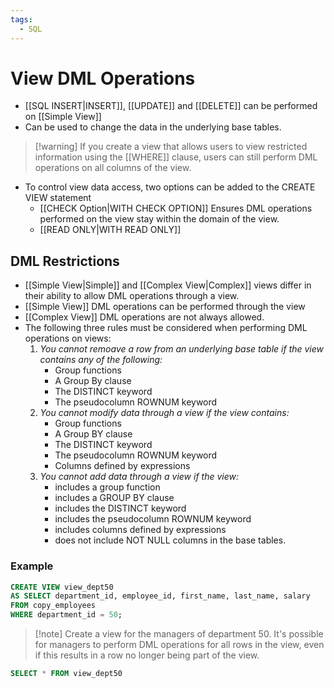 ```yaml
---
tags:
  - SQL
---
```

# View DML Operations
- [[SQL INSERT|INSERT]], [[UPDATE]] and [[DELETE]] can be performed on [[Simple View]]
- Can be used to change the data in the underlying base tables.

>[!warning] If you create a view that allows users to view restricted information using the [[WHERE]] clause, users can still perform DML operations on all columns of the view.

- To control view data access, two options can be added to the CREATE VIEW statement
	- [[CHECK Option|WITH CHECK OPTION]] Ensures DML operations performed on the view stay within the domain of the view.
	- [[READ ONLY|WITH READ ONLY]]

## DML Restrictions
- [[Simple View|Simple]] and [[Complex View|Complex]] views differ in their ability to allow DML operations through a view.
- [[Simple View]] DML operations can be performed through the view
- [[Complex View]] DML operations are not always allowed.
- The following three rules must be considered when performing DML operations on views:
	1. *You cannot remoave a row from an underlying base table if the view contains any of the following:*
		- Group functions
		- A Group By clause
		- The DISTINCT keyword
		- The pseudocolumn ROWNUM keyword
	2. *You cannot modify data through a view if the view contains:*
		- Group functions
		- A Group BY clause
		- The DISTINCT keyword
		- The pseudocolumn ROWNUM keyword
		- Columns defined by expressions
	3. *You cannot add data through a view if the view:*
		- includes a group function
		- includes a GROUP BY clause
		- includes the DISTINCT keyword
		- includes the pseudocolumn ROWNUM keyword
		- includes columns defined by expressions
		- does not include NOT NULL columns in the base tables.

### Example
```SQL
CREATE VIEW view_dept50
AS SELECT department_id, employee_id, first_name, last_name, salary
FROM copy_employees
WHERE department_id = 50;
```
>[!note] Create a view for the managers of department 50. It's possible for managers to perform DML operations for all rows in the view, even if this results in a row no longer being part of the view.

```SQL
SELECT * FROM view_dept50
```



